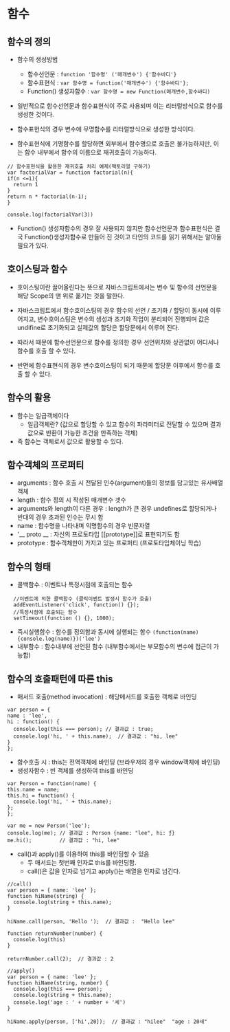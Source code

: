 # 함수

## 함수의 정의
  * 함수의 생성방법
    - 함수선언문 : `function '함수명' ('매개변수') {'함수바디'}`
    - 함수표현식 : `var 함수명 = function('매개변수') {'함수바디'};`
    - Function() 생성자함수 : `var 함수명 = new Function(매개변수,함수바디)`
  
  * 일반적으로 함수선언문과 함수표현식이 주로 사용되며 이는 리터럴방식으로 함수를 생성한 것이다.

  * 함수표현식의 경우 변수에 무명함수를 리터럴방식으로 생성한 방식이다.

  * 함수표현식에 기명함수를 할당하면 외부에서 함수명으로 호출은 불가능하지만, 이는 함수 내부에서 함수의 이름으로 재귀호출이 가능하다.
  ```
  // 함수표현식을 활용한 재귀호출 처리 예제(팩토리얼 구하기)
  var factorialVar = function factorial(n){
  if(n <=1){
    return 1
  }
  return n * factorial(n-1);
}

console.log(factorialVar(3))
  ```

  * Function() 생성자함수의 경우 잘 사용되지 않지만 함수선언문과 함수표현식은 결국 Function()생성자함수로 만들어 진 것이고 타인의 코드를 읽기 위해서는 알아둘 필요가 있다.

## 호이스팅과 함수
  * 호이스팅이란 끌어올린다는 뜻으로 자바스크립트에서는 변수 및 함수의 선언문을 해당 Scope의 맨 위로 옮기는 것을 말한다.
  
  * 자바스크립트에서 함수호이스팅의 경우 함수의 선언 / 초기화 / 할당이 동시에 이루어지고, 변수호이스팅은 변수의 생성과 초기화 작업이 분리되어 진행되며 값은 undifine로 초기화되고 실제값의 할당은 할당문에서 이루어 진다.
  
  * 따라서 때문에 함수선언문으로 함수를 정의한 경우 선언위치와 상관없이 어디서나 함수를 호출 할 수 있다.

  * 반면에 함수표현식의 경우 변수호이스팅이 되기 때문에 할당문 이후에서 함수를 호출 할 수 있다.


## 함수의 활용
  * 함수는 일급객체이다
    - 일급객체란? (값으로 할당할 수 있고 함수의 파라미터로 전달할 수 있으며 결과값으로 반환이 가능한 조건을 만족하는 객체)
  * 즉 함수는 객체로서 값으로 활용할 수 있다. 

## 함수객체의 프로퍼티
  * arguments : 함수 호출 시 전달된 인수(argument)들의 정보를 담고있는 유사배열객체
  * length  : 함수 정의 시 작성된 매개변수 갯수
  * arguments와 length이 다른 경우 : length가 큰 경우 undefines로 할당되거나 반대의 경우 초과된 인수는 무시 함
  * name : 함수명을 나타내며 익명함수의 경우 빈문자열
  * '__ proto __ : 자신의 프로토타입 [[prototype]]로 표현되기도 함
  * prototype : 함수객체만이 가지고 있는 프로퍼티 (프로토타입체이닝 학습)

## 함수의 형태
  * 콜백함수 : 이벤트나 특정시점에 호출되는 함수
  ```
    //이벤트에 의한 콜백함수 (클릭이벤트 발생시 함수가 호출)
    addEventListener('click', function() {});
    //특정시점에 호출되는 함수
    setTimeout(function () {}, 1000);
  ```
  * 즉시실행함수 : 함수를 정의함과 동시에 실행되는 함수
  ```(function(name){console.log(name)})('lee')```
  * 내부함수 : 함수내부에 선언된 함수 (내부함수에서는 부모함수의 변수에 접근이 가능함)


## 함수의 호출패턴에 따른 this
  * 매서드 호출(method invocation) : 해당메서드를 호출한 객체로 바인딩
  ```
  var person = {
  name : 'lee',
  hi : function() {
    console.log(this === person); // 결과값 : true;
    console.log('hi, ' + this.name);  // 결과값 : "hi, lee"
  }
};
  ```
  * 함수호출 시 : this는 전역객체에 바인딩 (브라우저의 경우 window객체에 바인딩) 
  * 생성자함수 : 빈 객체를 생성하여 this를 바인딩
  ```
  var Person = function(name) {
  this.name = name;
  this.hi = function() {
    console.log('hi, ' + this.name); 
  };
};

var me = new Person('lee');
console.log(me); // 결과값 : Person {name: "lee", hi: ƒ}
me.hi();         // 결과값 : "hi, lee"
  ```


* call()과 apply()를 이용하여 this를 바인딩할 수 있음
  * 두 매서드는 첫번째 인자로 this를 바인딩함.
  * call()은 값을 인자로 넘기고 apply()는 배열을 인자로 넘긴다.
```
//call()
var person = { name: 'lee' };  
function hiName(string) {  
  console.log(string + this.name);
}

hiName.call(person, 'Hello ');  // 결과값 :  "Hello lee"

function returnNumber(number) {  
  console.log(this)
}

returnNumber.call(2);  // 결과값 : 2

//apply()
var person = { name: 'lee' };  
function hiName(string, number) {  
  console.log(this === person);
  console.log(string + this.name);
  console.log('age : ' + number + '세')
}

hiName.apply(person, ['hi',20]);  // 결과값 : "hilee"  "age : 20세"

```